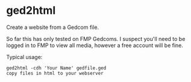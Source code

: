 ged2html
========

Create a website from a Gedcom file.

So far this has only tested on FMP Gedcoms. I suspect you'll need to be logged
in to FMP to view all media, however a free account will be fine.

Typical usage:

    ged2html -cdh 'Your Name' gedfile.ged
    copy files in html to your webserver
